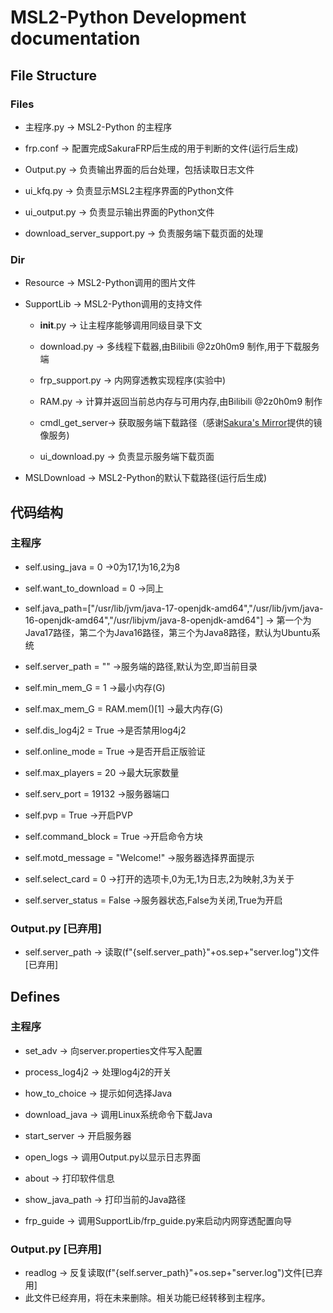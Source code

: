 # MSL2-Python Development documentation

## File Structure

### Files

-  主程序.py -> MSL2-Python 的主程序

-  frp.conf -> 配置完成SakuraFRP后生成的用于判断的文件(运行后生成)

-  Output.py -> 负责输出界面的后台处理，包括读取日志文件

-  ui_kfq.py -> 负责显示MSL2主程序界面的Python文件

-  ui_output.py -> 负责显示输出界面的Python文件

- download_server_support.py -> 负责服务端下载页面的处理

### Dir

-  Resource -> MSL2-Python调用的图片文件

-  SupportLib -> MSL2-Python调用的支持文件

    -  __init__.py -> 让主程序能够调用同级目录下文

    -  download.py -> 多线程下载器,由Bilibili @2z0h0m9 制作,用于下载服务端

    -  frp_support.py -> 内网穿透教实现程序(实验中)

    -  RAM.py -> 计算并返回当前总内存与可用内存,由Bilibili @2z0h0m9 制作

	- cmdl_get_server-> 获取服务端下载路径（感谢[Sakura's Mirror](mirror.zerodream.net)提供的镜像服务)

	- ui_download.py -> 负责显示服务端下载页面

- MSLDownload -> MSL2-Python的默认下载路径(运行后生成)
## 代码结构

### 主程序

-  self.using_java = 0 ->0为17,1为16,2为8

-  self.want_to_download = 0 ->同上

- self.java_path=["/usr/lib/jvm/java-17-openjdk-amd64","/usr/lib/jvm/java-16-openjdk-amd64","/usr/libjvm/java-8-openjdk-amd64"] -> 第一个为Java17路径，第二个为Java16路径，第三个为Java8路径，默认为Ubuntu系统

- self.server_path = "" ->服务端的路径,默认为空,即当前目录

- self.min_mem_G = 1 ->最小内存(G)

- self.max_mem_G = RAM.mem()[1] ->最大内存(G)

- self.dis_log4j2 = True ->是否禁用log4j2

- self.online_mode = True ->是否开启正版验证

- self.max_players = 20 ->最大玩家数量

- self.serv_port = 19132 ->服务器端口

- self.pvp = True ->开启PVP

- self.command_block = True ->开启命令方块

- self.motd_message = "Welcome!" ->服务器选择界面提示

- self.select_card = 0 ->打开的选项卡,0为无,1为日志,2为映射,3为关于

- self.server_status = False ->服务器状态,False为关闭,True为开启

### Output.py [已弃用]

- self.server_path -> 读取(f"{self.server_path}"+os.sep+"server.log")文件[已弃用]

## Defines

### 主程序

- set_adv -> 向server.properties文件写入配置

- process_log4j2 -> 处理log4j2的开关

- how_to_choice -> 提示如何选择Java

- download_java -> 调用Linux系统命令下载Java

- start_server -> 开启服务器

- open_logs -> 调用Output.py以显示日志界面

- about -> 打印软件信息

- show_java_path -> 打印当前的Java路径

- frp_guide -> 调用SupportLib/frp_guide.py来启动内网穿透配置向导

### Output.py [已弃用]

- readlog -> 反复读取(f"{self.server_path}"+os.sep+"server.log")文件[已弃用]
- 此文件已经弃用，将在未来删除。相关功能已经转移到主程序。